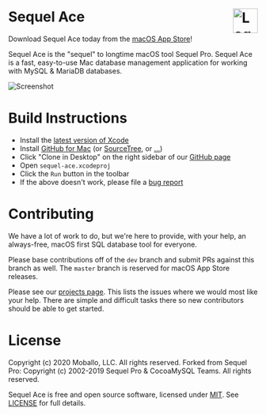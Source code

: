 Sequel Ace <img alt="Logo" src="https://sequel-ace.com/images/appIcon.png" align="right" height="50">
=======

Download Sequel Ace today from the [macOS App Store](https://apps.apple.com/us/app/sequel-ace/id1518036000?ls=1)!

Sequel Ace is the "sequel" to longtime macOS tool Sequel Pro.
Sequel Ace is a fast, easy-to-use Mac database management application for working with MySQL & MariaDB databases.

![Screenshot](https://sequel-ace.com/images/githubScreenshot.png)


Build Instructions
=======

 * Install the [latest version of Xcode](https://itunes.apple.com/au/app/xcode/id497799835)
 * Install [GitHub for Mac](https://desktop.github.com/) (or [SourceTree](https://www.sourcetreeapp.com/), or […](https://git-scm.com/downloads/guis))
 * Click "Clone in Desktop" on the right sidebar of our [GitHub page](https://github.com/sequel-ace/sequel-ace)
 * Open `sequel-ace.xcodeproj`
 * Click the `Run` button in the toolbar
 * If the above doesn't work, please file a [bug report](https://github.com/sequel-ace/sequel-ace/issues/new)

Contributing
=======

We have a lot of work to do, but we're here to provide, with your help, an always-free, macOS first SQL database tool for everyone.

Please base contributions off of the `dev` branch and submit PRs against this branch as well. The `master` branch is reserved for macOS App Store releases.

Please see our [projects page](https://github.com/sequel-ace/sequel-ace/projects). This lists the issues where we would most like your help. There are simple and difficult tasks there so new contributors should be able to get started.

License
=======

Copyright (c) 2020 Moballo, LLC.  All rights reserved.
Forked from Sequel Pro: Copyright (c) 2002-2019 Sequel Pro & CocoaMySQL Teams. All rights reserved.

Sequel Ace is free and open source software, licensed under [MIT](https://opensource.org/licenses/MIT). See [LICENSE](https://github.com/sequel-ace/sequel-ace/blob/master/LICENSE) for full details.
